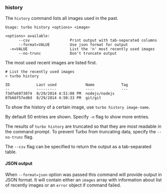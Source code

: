 ### history

The `history` command lists all images used in the past. 

```
Usage: turbo history <options> <image>

<options> available:
      --csv                  Print output with tab-separated columns
      --format=VALUE         Use json format for output
  -n=VALUE                   List the 'n' most recently used images
      --no-trunc             Don't truncate output
```

The most used recent images are listed first.

```
# List the recently used images
> turbo history

ID            Last used             Name            Tag
--            ---------             ----            ---
73dfe6973074  8/29/2014 4:51:08 PM  nodejs/nodejs      
07b66f57ed8d  8/29/2014 4:50:33 PM  git/git       
```
    
To show the history of a certain image, use `turbo history image-name`. 

By default 50 entries are shown. Specify `-n` flag to show more entries. 

The results of `turbo history` are truncated so that they are most readable in the command prompt. To prevent Turbo from truncating data, specify the `--no-trunc` flag. 

The `--csv` flag can be specified to return the output as a tab-separated table. 

#### JSON output

When `--format=json` option was passed this command will provide output in JSON format. It will contain either an `images` array with information about list of recently images or an `error` object if command failed.